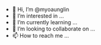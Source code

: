 - 👋 Hi, I’m @myoaunglin
- 👀 I’m interested in ...
- 🌱 I’m currently learning ...
- 💞️ I’m looking to collaborate on ...
- 📫 How to reach me ...

<!---
myoaunglin/myoaunglin is a ✨ special ✨ repository because its `README.md` (this file) appears on your GitHub profile.
You can click the Preview link to take a look at your changes.
--->

